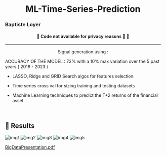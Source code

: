 <h1 align="center">ML-Time-Series-Prediction</h1>
<h3 >Baptiste Loyer</h2>
</h3>

<h4 align="center">
	🚧 Code not available for privacy reasons 🚀   🚧
</h4>

<hr>

<p align="center">
  Signal generation using : </p>
  
  ACCURACY OF THE MODEL : 73% with a 10% max variation over the 5 past years ( 2018 - 2023 )
  
  - LASSO, Ridge and GRID Search algos for features selection
  
  - Time series cross val for sizing training and testing datasets
  
  - Machine Learning techniques to predict the T+2 returns of the financial asset
  



<br>

## :rocket: Results
![img1](https://github.com/BL-30/ML-Time-Series-Prediction/assets/91438136/d4605623-6a44-4595-8161-f75782c0ad59)
![img2](https://github.com/BL-30/ML-Time-Series-Prediction/assets/91438136/04b61fe3-832f-4c03-b25e-134483d254a0)
![img3](https://github.com/BL-30/ML-Time-Series-Prediction/assets/91438136/fd7661d3-95d6-4de7-b73c-fa0c68c6bbf5)
![img4](https://github.com/BL-30/ML-Time-Series-Prediction/assets/91438136/40c79874-ddd2-476c-a6df-cea00d48b371)
![img5](https://github.com/BL-30/ML-Time-Series-Prediction/assets/91438136/7371a47c-8630-41e7-bc01-81d8678cdb0c)



[BigDataPresentation.pdf](https://github.com/BL-30/ML-Time-Series-Prediction/files/11462981/BigDataPresentation.pdf)

